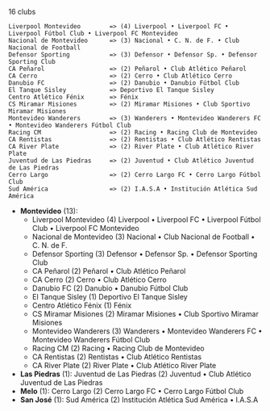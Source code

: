 16 clubs

```
Liverpool Montevideo        => (4) Liverpool • Liverpool FC • Liverpool Fútbol Club • Liverpool FC Montevideo
Nacional de Montevideo      => (3) Nacional • C. N. de F. • Club Nacional de Football
Defensor Sporting           => (3) Defensor • Defensor Sp. • Defensor Sporting Club
CA Peñarol                  => (2) Peñarol • Club Atlético Peñarol
CA Cerro                    => (2) Cerro • Club Atlético Cerro
Danubio FC                  => (2) Danubio • Danubio Fútbol Club
El Tanque Sisley            => Deportivo El Tanque Sisley
Centro Atlético Fénix       => Fénix
CS Miramar Misiones         => (2) Miramar Misiones • Club Sportivo Miramar Misiones
Montevideo Wanderers        => (3) Wanderers • Montevideo Wanderers FC • Montevideo Wanderers Fútbol Club
Racing CM                   => (2) Racing • Racing Club de Montevideo
CA Rentistas                => (2) Rentistas • Club Atlético Rentistas
CA River Plate              => (2) River Plate • Club Atlético River Plate
Juventud de Las Piedras     => (2) Juventud • Club Atlético Juventud de Las Piedras
Cerro Largo                 => (2) Cerro Largo FC • Cerro Largo Fútbol Club
Sud América                 => (2) I.A.S.A • Institución Atlética Sud América
```



- **Montevideo** (13): 
  - Liverpool Montevideo  (4) Liverpool • Liverpool FC • Liverpool Fútbol Club • Liverpool FC Montevideo
  - Nacional de Montevideo  (3) Nacional • Club Nacional de Football • C. N. de F.
  - Defensor Sporting  (3) Defensor • Defensor Sp. • Defensor Sporting Club
  - CA Peñarol  (2) Peñarol • Club Atlético Peñarol
  - CA Cerro  (2) Cerro • Club Atlético Cerro
  - Danubio FC  (2) Danubio • Danubio Fútbol Club
  - El Tanque Sisley  (1) Deportivo El Tanque Sisley
  - Centro Atlético Fénix  (1) Fénix
  - CS Miramar Misiones  (2) Miramar Misiones • Club Sportivo Miramar Misiones
  - Montevideo Wanderers  (3) Wanderers • Montevideo Wanderers FC • Montevideo Wanderers Fútbol Club
  - Racing CM  (2) Racing • Racing Club de Montevideo
  - CA Rentistas  (2) Rentistas • Club Atlético Rentistas
  - CA River Plate  (2) River Plate • Club Atlético River Plate
- **Las Piedras** (1): Juventud de Las Piedras  (2) Juventud • Club Atlético Juventud de Las Piedras
- **Melo** (1): Cerro Largo  (2) Cerro Largo FC • Cerro Largo Fútbol Club
- **San José** (1): Sud América  (2) Institución Atlética Sud América • I.A.S.A


